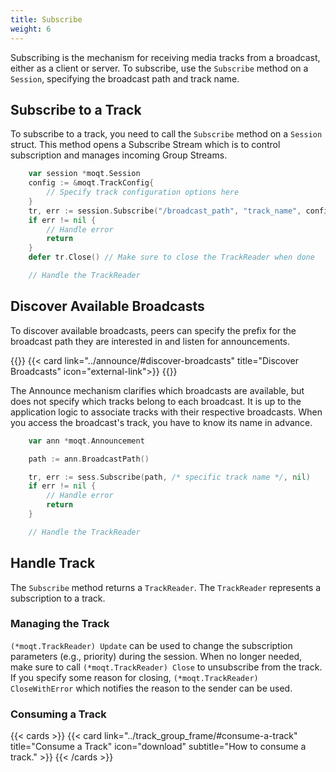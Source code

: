 ```yaml
---
title: Subscribe
weight: 6
---
```


Subscribing is the mechanism for receiving media tracks from a broadcast, either as a client or server. To subscribe, use the `Subscribe` method on a `Session`, specifying the broadcast path and track name.

## Subscribe to a Track

To subscribe to a track, you need to call the `Subscribe` method on a `Session` struct. This method opens a Subscribe Stream which is to control subscription and manages incoming Group Streams.

```go
    var session *moqt.Session
    config := &moqt.TrackConfig{
        // Specify track configuration options here
    }
    tr, err := session.Subscribe("/broadcast_path", "track_name", config)
    if err != nil {
        // Handle error
        return
    }
    defer tr.Close() // Make sure to close the TrackReader when done

    // Handle the TrackReader
```

## Discover Available Broadcasts

To discover available broadcasts, peers can specify the prefix for the broadcast path they are interested in and listen for announcements.

{{<cards>}}
    {{< card link="../announce/#discover-broadcasts" title="Discover Broadcasts" icon="external-link">}}
{{</cards>}}

The Announce mechanism clarifies which broadcasts are available, but does not specify which tracks belong to each broadcast.
It is up to the application logic to associate tracks with their respective broadcasts.
When you access the broadcast's track, you have to know its name in advance.

```go
    var ann *moqt.Announcement

    path := ann.BroadcastPath()

    tr, err := sess.Subscribe(path, /* specific track name */, nil)
    if err != nil {
        // Handle error
        return
    }

    // Handle the TrackReader
```

## Handle Track

The `Subscribe` method returns a `TrackReader`. The `TrackReader` represents a subscription to a track.

### Managing the Track

`(*moqt.TrackReader) Update` can be used to change the subscription parameters (e.g., priority) during the session.
When no longer needed, make sure to call `(*moqt.TrackReader) Close` to unsubscribe from the track.
If you specify some reason for closing, `(*moqt.TrackReader) CloseWithError` which notifies the reason to the sender can be used.

### Consuming a Track

{{< cards >}}
	{{< card link="../track_group_frame/#consume-a-track" title="Consume a Track" icon="download" subtitle="How to consume a track." >}}
{{< /cards >}}

